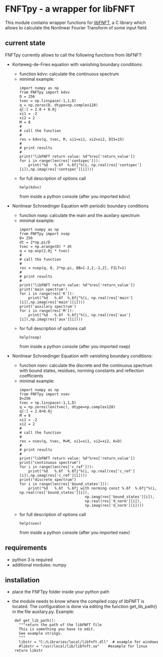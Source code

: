 # FNFTpy - a wrapper for libFNFT

This module contains wrapper functions for [libFNFT](https://github.com/FastNFT), a C library which allows to calculate
the Nonlinear Fourier Transform of some input field.

## current state

FNFTpy currently allows to call the following functions from libFNFT:

* Korteweg-de-Fries equation with vanishing boundary conditions:
  * function kdvv: calculate the continuous spectrum
  * minimal example:
       ```
       import numpy as np
       from FNFTpy import kdvv
       D = 256
       tvec = np.linspace(-1,1,D)
       q = np.zeros(D, dtype=np.complex128)
       q[:] = 2.0 + 0.0j
       xi1 = -2
       xi2 = 2
       M = 8
       #
       # call the function
       #
       res = kdvv(q, tvec, M, xi1=xi1, xi2=xi2, DIS=15)
       #
       # print results
       #
       print("libFNFT return value: %d"%res['return_value'])
       for i in range(len(res['contspec'])):
           print("%d   %.6f  %.6fj"%(i, np.real(res['contspec'][i]),np.imag(res['contspec'][i])))
       ```
   * for full description of options call
       ```
       help(kdvv)
       ```
     from inside a python console (after you imported kdvv)
  
* Nonlinear Schroedinger Equation with periodic boundary conditions
  * function nsep: calculate the main and the auxilary spectrum 
  * minimal example:
      ```
      import numpy as np
      from FNFTpy import nsep
      D= 256
      dt = 2*np.pi/D
      tvec = np.arange(D) * dt
      q = np.exp(2.0j * tvec)
      #
      # call the function
      #
      res = nsep(q, 0, 2*np.pi, BB=[-2,2,-2,2], FILT=1)
      #
      # print results
      #
      print("libFNFT return value: %d"%res['return_value'])
      print('main spectrum')
      for i in range(res['K']):
          print("%d   %.6f  %.6fj"%(i, np.real(res['main'][i]),np.imag(res['main'][i])))        
      print('auxilary spectrum')
      for i in range(res['M']):
          print("%d   %.6f  %.6fj"%(i, np.real(res['aux'][i]),np.imag(res['aux'][i])))
      ```
  * for full description of options call
       ```
       help(nsep)
       ```
    from inside a python console (after you imported nsep)
  
* Nonlinear Schroedinger Equation with vanishing boundary conditions:
  * function nsev: calculate the discrete and the continuous spectrum
    with bound states, residues, norming constants and reflection coefficients
  * minimal example:
      ```
      import numpy as np
      from FNFTpy import nsev
      D=256        
      tvec = np.linspace(-1,1,D)
      q = np.zeros(len(tvec), dtype=np.complex128)
      q[:] = 2.0+0.0j
      M = 8
      xi1 = -2
      xi2 = 2
      #
      # call the function
      #
      res = nsev(q, tvec, M=M, xi1=xi1, xi2=xi2, K=D)
      #
      # print results
      #
      print("libFNFT return value: %d"%res['return_value'])
      print("continuous spectrum")
      for i in range(len(res['c_ref'])):
          print("%d   %.6f  %.6fj"%(i, np.real(res['c_ref'][i]),np.imag(res['c_ref'][i])))
      print("discrete spectrum")
      for i in range(len(res['bound_states'])):
          print("%d   %.6f  %.6fj with norming const %.6f  %.6fj"%(i, np.real(res['bound_states'][i]),
                                    np.imag(res['bound_states'][i]),
                                    np.real(res['d_norm'][i]),
                                    np.imag(res['d_norm'][i])))
       ```
  * for full description of options call
       ```
       help(nsev)
       ```
     from inside a python console (after you imported nsev)
  
  
## requirements
 * python 3 is required
 * additional modules: numpy 
 
## installation
 * place the FNFTpy folder inside your python path
 * the module needs to know where the compiled copy of libFNFT is located. 
   The configuration is done via editing the function get_lib_path()
   in the file auxilary.py. Example:
       
   ```
    def get_lib_path():
      """return the path of the libFNFT file
      This is something you have to edit.
      See example strings.
      """
      libstr = "C:/Libraries/local/libfnft.dll"  # example for windows
      #libstr = "/usr/local/lib/libfnft.so"    #example for linux
    return libstr
   ```
